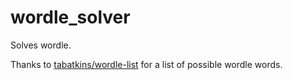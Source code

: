 # wordle_solver
Solves wordle.

Thanks to [tabatkins/wordle-list](https://github.com/tabatkins/wordle-list) for a list of possible wordle words.
